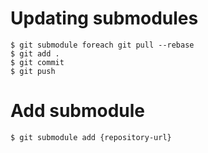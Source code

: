 # Updating submodules

```shell
$ git submodule foreach git pull --rebase
$ git add .
$ git commit 
$ git push
```

# Add submodule

```shell
$ git submodule add {repository-url}
```

<br />
